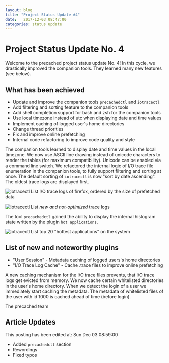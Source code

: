 ```yaml
---
layout: blog
title: "Project Status Update #4"
date:   2017-12-03 08:47:00
categories: status update
---
```


# Project Status Update No. 4

Welcome to the precached project status update No. 4!
In this cycle, we drastically improved the companion tools.
They learned many new features (see below).

## What has been achieved

* Update and improve the companion tools `precachedctl` and `iotracectl`
* Add filtering and sorting feature to the companion tools
* Add shell completion support for bash and zsh for the companion tools
* Use local timezone instead of utc when displaying date and time values
* Implement caching of logged user's home directories
* Change thread priorities
* Fix and improve online prefetching
* Internal code refactoring to improve code quality and style

The companion tools learned to display date and time values in the local
timezone. We now use ASCII line drawing instead of unicode characters to
render the tables (for maximum compatibility). Unicode can be enabled via
a command line switch.
We refactored the internal logic of I/O trace file enumeration in the
companion tools, to fully support filtering and sorting at once.
The default sorting of `iotracectl` is now "sort by date ascending".
The oldest trace logs are displayed first.

![iotracectl](/precached/images/iotracectl_04.png)
List I/O trace logs of firefox, ordered by the size of prefetched data

![iotracectl](/precached/images/iotracectl_05.png)
List *new and not-optimized* trace logs

The tool `precachedctl` gained the ability to display the internal histogram
state written by the plugin `hot applications`.

![iotracectl](/precached/images/precachedctl_01.png)
List top 20 "hottest applications" on the system

## List of new and noteworthy plugins

* "User Session" - Metadata caching of logged users's home directories
* "I/O Trace Log Cache" - Cache .trace files to improve online prefetching

A new caching mechanism for the I/O trace files prevents, that I/O trace
logs get evicted from memory.
We now cache certain whitelisted directories in the user's home directory.
When we detect the login of a user we immediately start caching the
metadata. The metadata of whitelisted files of the user with id 1000
is cached ahead of time (before login).

The precached team

## Article Updates

This posting has been edited at: Sun Dec 03 08:59:00

* Added `precachedctl` section
* Rewordings
* Fixed typos
